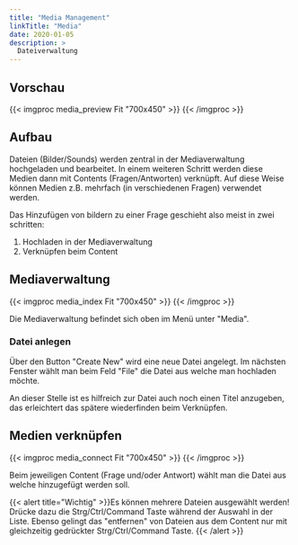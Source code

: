 ```yaml
---
title: "Media Management"
linkTitle: "Media"
date: 2020-01-05
description: >
  Dateiverwaltung
---
```


## Vorschau

{{< imgproc media_preview Fit "700x450" >}}
{{< /imgproc >}}

## Aufbau

Dateien (Bilder/Sounds) werden zentral in der Mediaverwaltung hochgeladen und bearbeitet. In einem weiteren Schritt werden diese Medien dann mit Contents (Fragen/Antworten) verknüpft. Auf diese Weise können Medien z.B. mehrfach (in verschiedenen Fragen) verwendet werden. 

Das Hinzufügen von bildern zu einer Frage geschieht also meist in zwei schritten:

1. Hochladen in der Mediaverwaltung
2. Verknüpfen beim Content

## Mediaverwaltung

{{< imgproc media_index Fit "700x450" >}}
{{< /imgproc >}}

Die Mediaverwaltung befindet sich oben im Menü unter "Media". 

### Datei anlegen

Über den Button "Create New" wird eine neue Datei angelegt. Im nächsten Fenster wählt man beim Feld "File" die Datei aus welche man hochladen möchte.
 
 An dieser Stelle ist es hilfreich zur Datei auch noch einen Titel anzugeben, das erleichtert das spätere wiederfinden beim Verknüpfen.

## Medien verknüpfen

{{< imgproc media_connect Fit "700x450" >}}
{{< /imgproc >}}

Beim jeweiligen Content (Frage und/oder Antwort) wählt man die Datei aus welche hinzugefügt werden soll. 

{{< alert title="Wichtig" >}}Es können mehrere Dateien ausgewählt werden! Drücke dazu die Strg/Ctrl/Command Taste während der Auswahl in der Liste. Ebenso gelingt das "entfernen" von Dateien aus dem Content nur mit gleichzeitig gedrückter Strg/Ctrl/Command Taste. {{< /alert >}}